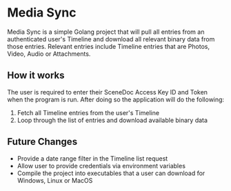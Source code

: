 # Media Sync
Media Sync is a simple Golang project that will pull all entries from an authenticated user's Timeline and download all relevant binary data from those entries.  Relevant entries include Timeline entries that are Photos, Video, Audio or Attachments.

## How it works

The user is required to enter their SceneDoc Access Key ID and Token when the program is run.  After doing so the application will do the following:

1) Fetch all Timeline entries from the user's Timeline
2) Loop through the list of entries and download available binary data

## Future Changes

- Provide a date range filter in the Timeline list request
- Allow user to provide credentials via environment variables
- Compile the project into executables that a user can download for Windows, Linux or MacOS

